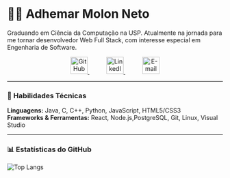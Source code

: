# 👨‍💻 Adhemar Molon Neto

Graduando em Ciência da Computação na USP. Atualmente na jornada para me tornar desenvolvedor Web Full Stack, com interesse especial em Engenharia de Software.

<p align="center">
  <a href="https://github.com/AdhemarMolon" target="_blank" style="margin-right: 20px;">
    <img src="https://skillicons.dev/icons?i=github" width="40" alt="GitHub"/>
  </a>
  <a href="https://www.linkedin.com/in/adhemar-molon-neto-6b5647268/" target="_blank" style="margin: 0 20px;">
    <img src="https://skillicons.dev/icons?i=linkedin" width="40" alt="LinkedIn"/>
  </a>
  <a href="mailto:adhemarmolon@usp.br" style="margin-left: 20px;">
    <img src="https://skillicons.dev/icons?i=gmail" width="40" alt="E-mail"/>
  </a>
</p>

---

### 🚀 Habilidades Técnicas

**Linguagens:** Java, C, C++, Python, JavaScript, HTML5/CSS3  
**Frameworks & Ferramentas:** React, Node.js,PostgreSQL, Git, Linux, Visual Studio  

---

### 📊 Estatísticas do GitHub

![Top Langs](https://github-readme-stats.vercel.app/api/top-langs/?username=AdhemarMolon&layout=compact&theme=solarized-light)

